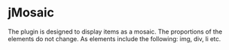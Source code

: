 jMosaic
=======

The plugin is designed to display items as a mosaic. The proportions of the elements do not change. As elements include the following: img, div, li etc.
